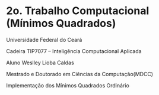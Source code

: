 # 2o. Trabalho Computacional (Mínimos Quadrados) 

Universidade Federal do Ceará

Cadeira TIP7077 – Inteligência Computacional Aplicada

Aluno Weslley Lioba Caldas

Mestrado e Doutorado em Ciências da  Computação(MDCC) 

Implementação dos Mínimos Quadrados Ordinário

